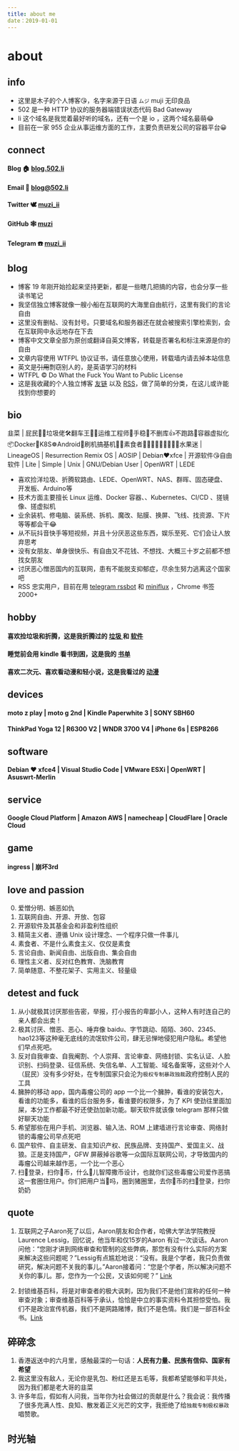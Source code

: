 ```yaml
---
title: about me
date：2019-01-01
---
```


# about

## info 

- 这里是木子的个人博客😘，名字来源于日语 `ムジ` muji 无印良品
- 502 是一种 HTTP 协议的服务器端错误状态代码 Bad Gateway
- li 这个域名是我觉着最好听的域名，还有一个是 io ，这两个域名最萌😂
- 目前在一家 955 企业从事运维方面的工作，主要负责研发公司的容器平台😀

## connect

####  **Blog** 🏠 [blog.502.li](https://blog.502.li) 

####  Email 📧 [blog@502.li](mailto:blog#502.li) 

#### Twitter 🕊 [muzi_ii](https://twitter.com/muzi_ii)

#### GitHub 🕸 [muzi](https://github.com/muzi_502)

#### Telegram ☎️ [muzi_ii](https://telegram.me/muzi_ii)

## blog

-   博客 19 年刚开始捡起来坚持更新，都是一些瞎几把搞的内容，也会分享一些读书笔记
-   我坚信独立博客就像一艘小船在互联网的大海里自由航行，这里有我们的言论自由
-   这里没有删帖、没有封号。只要域名和服务器还在就会被搜索引擎检索到，会在互联网中永远地存在下去
-   博客中文文章全部为原创或翻译自英文博客，转载是否署名和标注来源是你的自由
-   文章内容使用 WTFPL 协议证书，请任意放心使用，转载墙内请去掉本站信息
-   英文是~~引用~~剽窃别人的，是英语学习的材料
-   WTFPL © Do What the Fuck You Want to Public License
-   这是我收藏的个人独立博客 [友链](https://blog.502.li/link)  以及 [RSS](https://t.me/c/1134301275/1398)，做了简单的分类，在这儿或许能找到你想要的

## bio

韭菜 | 屁民🤦‍♂️垃圾佬🛠️翻车王🚐😫运维工程师🔧手稳💪不删库👍不跑路🏃容器虚拟化📦Docker🐳K8S☸️Android📳刷机搞~~基~~机📱📲素食者🍇🍈🍉🍊🍋🍌🍍🍎🍏水果迷 | LineageOS | Resurrection Remix OS | AOSIP | Debian❤xfce | 开源软件😘自由软件 | Lite | Simple | Unix | GNU/Debian User | OpenWRT | LEDE

- 喜欢捡洋垃圾、折腾软路由、LEDE、OpenWRT、NAS、群晖、固态硬盘、开发板、Arduino等
- 技术方面主要擅长 Linux 运维、Docker 容器、、Kubernetes、CI/CD 、搓镜像、搓虚拟机
- 业余装机、修电脑、装系统、拆机、魔改、贴膜、换屏、飞线、找资源、下片等等都会干😂
- 从不玩抖音快手等短视频，并且十分厌恶这些东西，娱乐至死、它们会让人放弃思考
- 没有女朋友、单身很快乐、有自由又不花钱、不想找、大概三十岁之前都不想找女朋友
- 讨厌恶心憎恶国内的互联网，患有不能脱支抑郁症，尽余生努力逃离这个国家吧
- RSS 忠实用户，目前在用 [telegram rssbot](https://github.com/iovxw/rssbot) 和 [miniflux](https://github.com/miniflux/miniflux) ，Chrome 书签 2000+

## hobby

#### 喜欢捡垃圾和折腾，这是我折腾过的 [垃圾 ](https://blog.502.li/phones-history)和 [软件](https://blog.502.li/android-tools)

#### 睡觉前会用 kindle 看书到困，这是我的  [书单 ](https://blog.502.li/I-read)

#### 喜欢二次元、喜欢看动漫和轻小说，这是我看过的 [动漫](https://blog.502.li/I-read)

## devices

#### moto z play  |  moto g  2nd  |  Kindle Paperwhite 3  |  SONY SBH60 

####  ThinkPad Yoga 12  |  R6300 V2  |  WNDR 3700 V4   |  iPhone 6s   |  ESP8266

## software

#### Debian ❤ xfce4  |  Visual Studio Code  |  VMware ESXi  |  OpenWRT   |  Asuswrt-Merlin

## service

#### Google Cloud Platform‎  |  Amazon AWS  |  namecheap  |  CloudFlare  |  Oracle Cloud

## game

#### ingress  |  崩坏3rd 

## love and passion

0. 爱憎分明、嫉恶如仇
1. 互联网自由、开源、开放、包容
2. 开源软件及其基金会和非盈利性组织
3. 精简主义者、遵循 Unix 设计理念、一个程序只做一件事儿
4. 素食者、不是什么素食主义、仅仅是素食
5. 言论自由、新闻自由、出版自由、集会自由
6. 理性主义者、反对红色教育、洗脑教育
7. 简单随意、不整花架子、实用主义、轻量级

## detest and fuck

1. 从小就极其讨厌那些告密，举报，打小报告的卑鄙小人，这种人有时连自己的亲人都会出卖！
2. 极其讨厌、憎恶、恶心、唾弃像 baidu、字节跳动、陌陌、360、2345、hao123等这种毫无底线的流氓软件公司，肆无忌惮地侵犯用户隐私。希望他们早点死吧。
3. 反对自我审查、自我阉割、个人崇拜、言论审查、网络封锁、实名认证、人脸识别、扫码登录、征信系统、失信名单、人工智能、域名备案等，这些对个人（屁民）没有多少好处，在专制国家只会沦为`极权专制暴政独裁`政府控制人民的工具
4. 臃肿的移动 app，国内毒瘤公司的 app 一个比一个臃肿，看谁的安装包大，看谁的功能多，看谁的后台服务多，看谁要的权限多，为了 KPI 使劲往里面加屎，本分工作都最不好还使劲加新功能。聊天软件就该像 telegram 那样只做好聊天功能
5. 希望那些在用户手机、浏览器、输入法、ROM 上建墙进行言论审查、网络封锁的毒瘤公司早点死吧
8. 国产软件、自主研发、自主知识产权、民族品牌、支持国产、爱国主义、战狼。正是支持国产，GFW 屏蔽掉谷歌等一众国际互联网公司，才导致国内的毒瘤公司越来越作恶，一个比一个恶心
9. 扫🐴登录，扫你🐴币，什么🐔儿智障撒币设计，也就你们这些毒瘤公司爱作恶搞这一套圈住用户。你们把用户当🐷吗，圈到猪圈里，去你🐴币的扫🐴登录，扫你奶奶

## quote

1. 互联网之子Aaron死了以后，Aaron朋友和合作者，哈佛大学法学院教授Laurence Lessig，回忆说，他当年和仅15岁的Aaron 有过一次谈话。Aaron问他：“您刚才讲到网络审查和管制的这些弊病，那您有没有什么实际的方案来解决这些问题呢？”Lessig有点尴尬地说：“没有。我是个学者，我只负责做研究，解决问题不关我的事儿。”Aaron接着问：“您是个学者，所以解决问题不关你的事儿。那，您作为一个公民，又该如何呢？” [Link](https://coolshell.cn/articles/11928.html)

2. 封锁维基百科，将是对审查者的极大讽刺，因为我们不是他们宣称的任何一种审查对象；审查维基百科等于承认，恰恰是中立的事实资料令其担惊受怕。我们不是政治宣传机器，我们不是网路赌博，我们不是色情。我们是一部百科全书。[Link](https://zh.wikipedia.org/wiki/%E4%B8%AD%E5%9B%BD%E5%A4%A7%E9%99%86%E5%AF%B9%E7%BB%B4%E5%9F%BA%E5%AA%92%E4%BD%93%E7%9A%84%E5%B0%81%E9%94%81#%E5%90%89%E7%B1%B3%C2%B7%E5%A8%81%E7%88%BE%E5%A3%AB)

## 碎碎念

1. 香港返送中的六月里，感触最深的一句话：**人民有力量、民族有信仰、国家有希望**
2. 我这里没有敌人，无论你是乳包、粉红还是五毛等，我都希望能够和平共处，因为我们都是老大哥的韭菜
3. 许多年后，假如有人问我，当年你为社会做过的贡献是什么？我会说：我传播了很多充满人性、良知、散发着正义光芒的文字，我拒绝了给`独裁专制极权暴政`唱赞歌。

## 时光轴